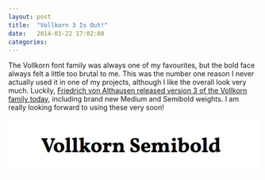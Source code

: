 ```yaml
---
layout: post
title:  "Vollkorn 3 Is Out!"
date:   2014-01-22 17:02:00
categories:
---
```


The Vollkorn font family was always one of my favourites, but the bold face always felt a little too brutal to me. This was the number one reason I never actually used it in one of my projects, although I like the overall look very much. Luckily, [Friedrich von Althausen released version 3 of the Vollkorn family today](http://vollkorn-typeface.com/), including brand new Medium and Semibold weights. I am really looking forward to using these very soon!


![Samples of the new Vollkorn font family](/assets/2014-01-22-vollkorn.png)
